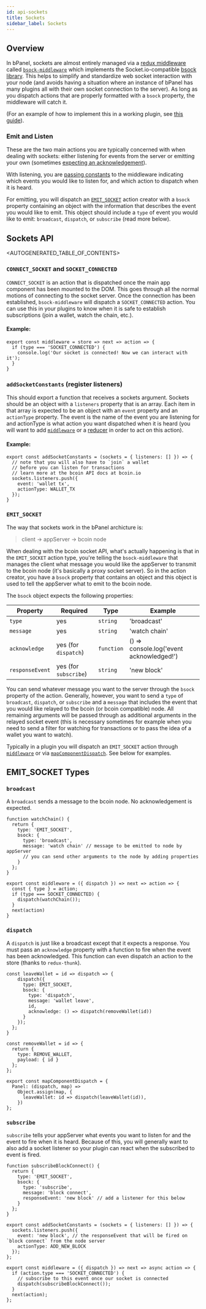 ```yaml
---
id: api-sockets
title: Sockets
sidebar_label: Sockets
---
```


## Overview
In bPanel, sockets are almost entirely managed via a [redux middleware](/bpanel-docs/docs/api-middleware.html) called [`bsock-middleware`](https://www.npmjs.com/package/bsock-middleware) which implements the Socket.io-compatible [bsock library](https://github.com/bcoin-org/bsock). This helps to simplify and standardize web socket interaction with your node (and avoids having a situation where an instance of bPanel has many plugins all with their own socket connection to the server). As long as you dispatch actions that are properly formatted with a `bsock` property, the middleware will catch it.

(For an example of how to implement this in a working plugin, see [this guide](/bpanel-docs/docs/guide-node-info.html#6-connect-to-sockets)).

### Emit and Listen
These are the two main actions you are typically concerned with when dealing with sockets: either listening for events from the server or emitting your own (sometimes [expecting an acknowledgement](#dispatch)).

With listening, you are [passing constants](#addsocketconstants-register-listeners) to the middleware indicating which events you would like to listen for, and which action to dispatch when it is heard.

For emitting, you will dispatch an [`EMIT_SOCKET`](#emit-socket) action creator with a `bsock` property containing an object with the information that describes the event you would like to emit. This object should include a `type` of event you would like to emit: `broadcast`, `dispatch`, or `subscribe` (read more below).

## Sockets API

<AUTOGENERATED_TABLE_OF_CONTENTS>

### `CONNECT_SOCKET` and `SOCKET_CONNECTED`
`CONNECT_SOCKET` is an action that is dispatched once the main app component has been mounted to the DOM. This goes through all the normal motions of connecting to the socket server. Once the connection has been established, `bsock-middleware` will dispatch a `SOCKET_CONNECTED` action. You can use this in your plugins to know when it is safe to establish subscriptions (join a wallet, watch the chain, etc.).

#### Example:
```
export const middleware = store => next => action => {
  if (type === 'SOCKET_CONNECTED') {
    console.log('Our socket is connected! Now we can interact with it');
  }
}
```

### `addSocketConstants` (register listeners)
This should export a function that receives a sockets argument. Sockets should be an object with a `listeners` property that is an array. Each item in that array is expected to be an object with an `event` property and an `actionType` property. The event is the name of the event you are listening for and actionType is what action you want dispatched when it is heard (you will want to add [`middleware`](/bpanel-docs/docs/api-middleware.html) or a [reducer](/bpanel-docs/docs/api-reducers.html) in order to act on this action).

#### Example:
```
export const addSocketConstants = (sockets = { listeners: [] }) => {
  // note that you will also have to `join` a wallet
  // before you can listen for transactions
  // learn more at the bcoin API docs at bcoin.io
  sockets.listeners.push({
    event: 'wallet tx',
    actionType: WALLET_TX
  });
}
```


### `EMIT_SOCKET`
The way that sockets work in the bPanel archicture is:

> client -> appServer -> bcoin node

When dealing with the bcoin socket API, what's actually happening is that in the `EMIT_SOCKET` action type, you're telling the `bsock-middleware` that manages the client what message you would like the appServer to transmit to the bcoin node (it's basically a proxy socket server). So in the action creator, you have a `bsock` property that contains an object and this object is used to tell the appServer what to emit to the bcoin node.

The `bsock` object expects the following properties:

| Property       | Required             | Type     | Example     |
| -------------  | -------------        | -----    | -------     |
| `type`         | yes                  | `string` |'broadcast'  |
| `message`      | yes                  | `string` |'watch chain'|
| `acknowledge`  | yes (for `dispatch`) |`function`|() => console.log('event acknowledged!')|
| `responseEvent`| yes (for `subscribe`)| `string` | 'new block' |

You can send whatever message you want to the server through the `bsock` property of the action. Generally, however, you want to send a `type` of `broadcast`, `dispatch`, or `subscribe` and a `message` that includes the event that you would like relayed to the bcoin (or bcoin compatible) node. All remaining arguments will be passed through as additional arguments in the relayed socket event (this is necessary sometimes for example when you need to send a filter for watching for transactions or to pass the idea of a wallet you want to watch).

Typically in a plugin you will dispatch an `EMIT_SOCKET` action through [`middleware`](/bpanel-docs/docs/api-middleware.html) or via [`mapComponentDispatch`](/bpanel-docs/docs/api-map-state-dispatch.html#mapcomponentdispatch). See below for examples.

## EMIT_SOCKET Types

### `broadcast`
A `broadcast` sends a message to the bcoin node. No acknowledgement is expected.

```
function watchChain() {
  return {
    type: 'EMIT_SOCKET',
    bsock: {
      type: 'broadcast',
      message: 'watch chain' // message to be emitted to node by appServer
      // you can send other arguments to the node by adding properties
    }
  };
}

export const middleware = ({ dispatch }) => next => action => {
  const { type } = action;
  if (type === SOCKET_CONNECTED) {
    dispatch(watchChain());
  }
  next(action)
}
```

### `dispatch`
A `dispatch` is just like a broadcast except that it expects a response. You must pass an `acknowledge` property with a function to fire when the event has been acknowledged. This function can even dispatch an action to the store (thanks to `redux-thunk`).

```
const leaveWallet = id => dispatch => {
    dispatch({
      type: EMIT_SOCKET,
      bsock: {
        type: 'dispatch',
        message: 'wallet leave',
        id,
        acknowledge: () => dispatch(removeWallet(id))
      }
    });
  };
}

const removeWallet = id => {
  return {
    type: REMOVE_WALLET,
    payload: { id }
  };
};

export const mapComponentDispatch = {
  Panel: (dispatch, map) =>
    Object.assign(map, {
      leaveWallet: id => dispatch(leaveWallet(id)),
    })
};
```

### `subscribe`
`subscribe` tells your appServer what events you want to listen for and the event to fire when it is heard. Because of this, you will generally want to also add a socket listener so your plugin can react when the subscribed to event is fired.

```
function subscribeBlockConnect() {
  return {
    type: 'EMIT_SOCKET',
    bsock: {
      type: 'subscribe',
      message: 'block connect',
      responseEvent: 'new block' // add a listener for this below
    }
  };
}

export const addSocketConstants = (sockets = { listeners: [] }) => {
  sockets.listeners.push({
    event: 'new block', // the responseEvent that will be fired on `block connect` from the node server
    actionType: ADD_NEW_BLOCK
  });
};

export const middleware = ({ dispatch }) => next => async action => {
  if (action.type === 'SOCKET_CONNECTED') {
    // subscribe to this event once our socket is connected
    dispatch(subscribeBlockConnect());
  }
  next(action);
};

```